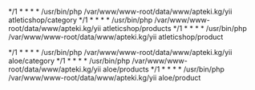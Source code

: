 */1 * * * * /usr/bin/php /var/www/www-root/data/www/apteki.kg/yii atleticshop/category 
*/1 * * * * /usr/bin/php /var/www/www-root/data/www/apteki.kg/yii atleticshop/products 
*/1 * * * * /usr/bin/php /var/www/www-root/data/www/apteki.kg/yii atleticshop/product

*/1 * * * * /usr/bin/php /var/www/www-root/data/www/apteki.kg/yii aloe/category 
*/1 * * * * /usr/bin/php /var/www/www-root/data/www/apteki.kg/yii aloe/products 
*/1 * * * * /usr/bin/php /var/www/www-root/data/www/apteki.kg/yii aloe/product
